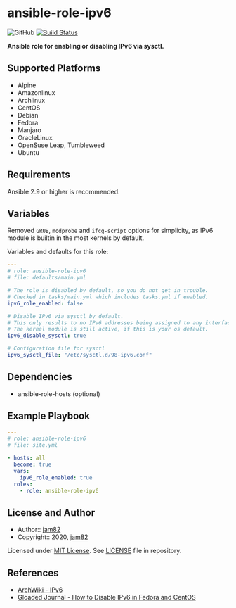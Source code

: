 # ansible-role-ipv6

![GitHub](https://img.shields.io/github/license/jam82/ansible-role-ipv6) [![Build Status](https://travis-ci.org/jam82/ansible-role-ipv6.svg?branch=main)](https://travis-ci.org/jam82/ansible-role-ipv6)

**Ansible role for enabling or disabling IPv6 via sysctl.**

## Supported Platforms

- Alpine
- Amazonlinux
- Archlinux
- CentOS
- Debian
- Fedora
- Manjaro
- OracleLinux
- OpenSuse Leap, Tumbleweed
- Ubuntu

## Requirements

Ansible 2.9 or higher is recommended.

## Variables

Removed `GRUB`, `modprobe` and `ifcg-script` options for simplicity,
as IPv6 module is builtin in the most kernels by default.

Variables and defaults for this role:

```yaml
---
# role: ansible-role-ipv6
# file: defaults/main.yml

# The role is disabled by default, so you do not get in trouble.
# Checked in tasks/main.yml which includes tasks.yml if enabled.
ipv6_role_enabled: false

# Disable IPv6 via sysctl by default.
# This only results to no IPv6 addresses being assigned to any interface.
# The kernel module is still active, if this is your os default.
ipv6_disable_sysctl: true

# Configuration file for sysctl
ipv6_sysctl_file: "/etc/sysctl.d/98-ipv6.conf"
```

## Dependencies

- ansible-role-hosts (optional)

## Example Playbook

```yaml
---
# role: ansible-role-ipv6
# file: site.yml

- hosts: all
  become: true
  vars:
    ipv6_role_enabled: true
  roles:
    - role: ansible-role-ipv6
```

## License and Author

- Author:: [jam82](https://github.com/jam82/)
- Copyright:: 2020, [jam82](https://github.com/jam82/)

Licensed under [MIT License](https://opensource.org/licenses/MIT).
See [LICENSE](https://github.com/jam82/ansible-role-ipv6/blob/master/LICENSE) file in repository.

## References

- [ArchWiki - IPv6](https://wiki.archlinux.org/index.php/IPv6)
- [Gloaded Journal - How to Disable IPv6 in Fedora and CentOS](https://www.g-loaded.eu/2008/05/12/how-to-disable-ipv6-in-fedora-and-centos/)
